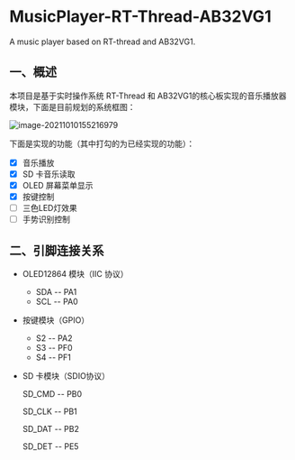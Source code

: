 # MusicPlayer-RT-Thread-AB32VG1
A music player based on RT-thread and AB32VG1.

## 一、概述

本项目是基于实时操作系统 RT-Thread 和 AB32VG1的核心板实现的音乐播放器模块，下面是目前规划的系统框图：

![image-20211010155216979](https://gitee.com/Eureka1024/my-image-hosting-service/raw/master/img/202110101552470.png)

下面是实现的功能（其中打勾的为已经实现的功能）：

- [x] 音乐播放
- [x] SD 卡音乐读取
- [x] OLED 屏幕菜单显示
- [x] 按键控制
- [ ] 三色LED灯效果
- [ ] 手势识别控制

## 二、引脚连接关系

- OLED12864 模块（IIC 协议）
  - SDA --  PA1
  - SCL --  PA0

- 按键模块（GPIO）
  - S2 -- PA2
  - S3 -- PF0
  - S4 -- PF1

- SD 卡模块（SDIO协议）

  SD_CMD -- PB0

  SD_CLK -- PB1

  SD_DAT -- PB2

  SD_DET -- PE5

  
